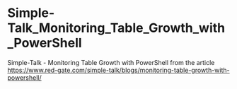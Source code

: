 # Simple-Talk_Monitoring_Table_Growth_with_PowerShell
Simple-Talk - Monitoring Table Growth with PowerShell
from the article
https://www.red-gate.com/simple-talk/blogs/monitoring-table-growth-with-powershell/

